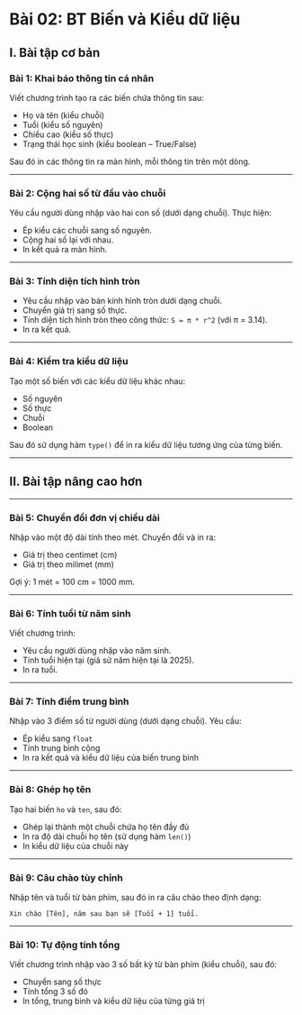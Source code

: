 
# Bài 02: BT Biến và Kiểu dữ liệu 

## I. Bài tập cơ bản


### Bài 1: Khai báo thông tin cá nhân

Viết chương trình tạo ra các biến chứa thông tin sau:

* Họ và tên (kiểu chuỗi)
* Tuổi (kiểu số nguyên)
* Chiều cao (kiểu số thực)
* Trạng thái học sinh (kiểu boolean – True/False)

Sau đó in các thông tin ra màn hình, mỗi thông tin trên một dòng.

---

### Bài 2: Cộng hai số từ đầu vào chuỗi

Yêu cầu người dùng nhập vào hai con số (dưới dạng chuỗi). Thực hiện:

* Ép kiểu các chuỗi sang số nguyên.
* Cộng hai số lại với nhau.
* In kết quả ra màn hình.

---

### Bài 3: Tính diện tích hình tròn

* Yêu cầu nhập vào bán kính hình tròn dưới dạng chuỗi.
* Chuyển giá trị sang số thực.
* Tính diện tích hình tròn theo công thức: `S = π * r^2` (với π = 3.14).
* In ra kết quả.

---

### Bài 4: Kiểm tra kiểu dữ liệu

Tạo một số biến với các kiểu dữ liệu khác nhau:

* Số nguyên
* Số thực
* Chuỗi
* Boolean

Sau đó sử dụng hàm `type()` để in ra kiểu dữ liệu tương ứng của từng biến.

---

## II. Bài tập nâng cao hơn

---

### Bài 5: Chuyển đổi đơn vị chiều dài

Nhập vào một độ dài tính theo mét. Chuyển đổi và in ra:

* Giá trị theo centimet (cm)
* Giá trị theo milimet (mm)

Gợi ý: 1 mét = 100 cm = 1000 mm.

---

### Bài 6: Tính tuổi từ năm sinh

Viết chương trình:

* Yêu cầu người dùng nhập vào năm sinh.
* Tính tuổi hiện tại (giả sử năm hiện tại là 2025).
* In ra tuổi.

---

### Bài 7: Tính điểm trung bình

Nhập vào 3 điểm số từ người dùng (dưới dạng chuỗi). Yêu cầu:

* Ép kiểu sang `float`
* Tính trung bình cộng
* In ra kết quả và kiểu dữ liệu của biến trung bình

---

### Bài 8: Ghép họ tên

Tạo hai biến `ho` và `ten`, sau đó:

* Ghép lại thành một chuỗi chứa họ tên đầy đủ
* In ra độ dài chuỗi họ tên (sử dụng hàm `len()`)
* In kiểu dữ liệu của chuỗi này

---

### Bài 9: Câu chào tùy chỉnh

Nhập tên và tuổi từ bàn phím, sau đó in ra câu chào theo định dạng:

```plaintext
Xin chào [Tên], năm sau bạn sẽ [Tuổi + 1] tuổi.
```

---

### Bài 10: Tự động tính tổng

Viết chương trình nhập vào 3 số bất kỳ từ bàn phím (kiểu chuỗi), sau đó:

* Chuyển sang số thực
* Tính tổng 3 số đó
* In tổng, trung bình và kiểu dữ liệu của từng giá trị




